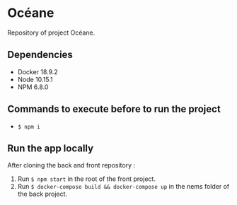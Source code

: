 # Océane

Repository of project Océane.

## Dependencies

-   Docker 18.9.2
-   Node 10.15.1
-   NPM 6.8.0

## Commands to execute before to run the project

-   `$ npm i`

## Run the app locally

After cloning the back and front repository :

1. Run `$ npm start` in the root of the front project.
2. Run `$ docker-compose build && docker-compose up` in the nems folder of the back project.

